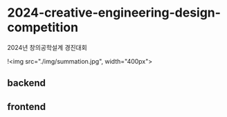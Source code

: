 # 2024-creative-engineering-design-competition

2024년 창의공학설계 경진대회

!<img src="./img/summation.jpg", width="400px">

## backend

## frontend
